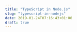 ```yaml
---
title: "TypeScript in Node.js"
slug: "typescript-in-nodejs"
date: 2019-01-24T07:16:43+01:00
draft: true
---
```


